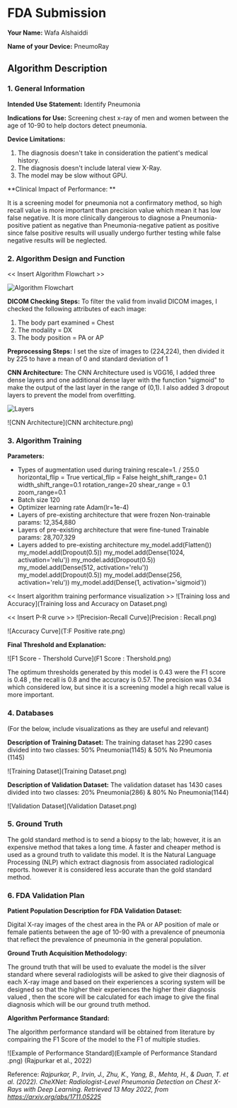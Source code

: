 # FDA  Submission

**Your Name:** Wafa Alshaiddi

**Name of your Device:** PneumoRay

## Algorithm Description 

### 1. General Information

**Intended Use Statement:** 
    Identify Pneumonia

**Indications for Use:**
Screening chest x-ray of men and women between the age of 10-90 to help doctors detect pneumonia.

**Device Limitations:**
1) The diagnosis doesn't take in consideration the patient's medical history. 
2) The diagnosis doesn't include lateral view X-Ray. 
3) The model may be slow without GPU.


**Clinical Impact of Performance: ** 

It is a screening model for pneumonia not a confirmatory method, so high recall value is more important than precision value which mean it has low false negative. It is more clinically dangerous to diagnose a Pneumonia-positive patient as negative than Pneumonia-negative patient as positive since false positive results will usually undergo further testing while false negative results will be neglected. 

### 2. Algorithm Design and Function

<< Insert Algorithm Flowchart >>

![Algorithm Flowchart](flowchart.png)

**DICOM Checking Steps:**
To filter the valid from invalid DICOM images, I checked the following attributes of each image: 
1) The body part examined = Chest
2) The modality = DX
3) The body position = PA or AP

**Preprocessing Steps:**
I set the size of images to (224,224), then divided it by 225 to have a mean of 0 and standard deviation of 1 

**CNN Architecture:**
The CNN Architecture used is VGG16, I added three dense layers and one additional dense layer with the function "sigmoid" to make the output of the last layer in the range of (0,1). I also added 3 dropout layers to prevent the model from overfitting.

![Layers](layers.png)

![CNN Architecture](CNN architecture.png)


### 3. Algorithm Training

**Parameters:**
* Types of augmentation used during training
    rescale=1. / 255.0
    horizontal_flip = True
    vertical_flip = False
    height_shift_range= 0.1
    width_shift_range=0.1
    rotation_range=20
    shear_range = 0.1
    zoom_range=0.1
* Batch size
    120
* Optimizer learning rate
    Adam(lr=1e-4)
* Layers of pre-existing architecture that were frozen
    Non-trainable params: 12,354,880
* Layers of pre-existing architecture that were fine-tuned
    Trainable params: 28,707,329
* Layers added to pre-existing architecture
    my_model.add(Flatten())
    my_model.add(Dropout(0.5))
    my_model.add(Dense(1024, activation='relu'))
    my_model.add(Dropout(0.5))
    my_model.add(Dense(512, activation='relu'))
    my_model.add(Dropout(0.5))
    my_model.add(Dense(256, activation='relu'))
    my_model.add(Dense(1, activation='sigmoid'))


<< Insert algorithm training performance visualization >> 
![Training loss and Accuracy](Training loss and Accuracy on Dataset.png)
              
<< Insert P-R curve >>
![Precision-Recall Curve](Precision : Recall.png)

![Accuracy Curve](T:F Positive rate.png)


**Final Threshold and Explanation:**

![F1 Score - Thershold Curve](F1 Score : Thershold.png)

The optimum thresholds generated by this model is 0.43 were the F1 score is 0.48 , the recall is 0.8 and the accuracy is 0.57. The precision was 0.34
which considered low, but since it is a screening model a high recall value is more important.

### 4. Databases
 (For the below, include visualizations as they are useful and relevant)

**Description of Training Dataset:** 
The training dataset has 2290 cases divided into two classes:
50% Pneumonia(1145) & 50% No Pneumonia (1145)

![Training Dataset](Training Dataset.png)
 
**Description of Validation Dataset:** 
The validation dataset has 1430 cases divided into two classes:
20% Pneumonia(286) & 80% No Pneumonia(1144)

![Validation Dataset](Validation Dataset.png)


### 5. Ground Truth

The gold standard method is to send a biopsy to the lab; however, it is an expensive method that takes a long time. A faster and cheaper method is used as a ground truth to validate this model. It is the Natural Language Processing (NLP) which extract diagnosis from associated radiological reports. however it is considered less accurate than the gold standard method.

### 6. FDA Validation Plan

**Patient Population Description for FDA Validation Dataset:**

Digital X-ray images of the chest area in the PA or AP position of male or female patients between the age of 10-90 with a prevalence of pneumonia that reflect the prevalence of pneumonia in the general population.

**Ground Truth Acquisition Methodology:**

The ground truth that will be used to evaluate the model is the silver standard where several radiologists will be asked to give their diagnosis of each X-ray image and based on their experiences a scoring system will be designed so that the higher their experiences the higher their diagnosis valued , then the score will be calculated for each image to give the final diagnosis which will be our ground truth method. 

**Algorithm Performance Standard:**

The algorithm performance standard will be obtained from literature by compairing the F1 Score of the model to the F1 of multiple studies.

![Example of Performance Standard](Example of Performance Standard .png)  (Rajpurkar et al., 2022)

Reference:
*Rajpurkar, P., Irvin, J., Zhu, K., Yang, B., Mehta, H., & Duan, T. et al. (2022). CheXNet: Radiologist-Level Pneumonia Detection on Chest X-Rays with Deep Learning. Retrieved 13 May 2022, from https://arxiv.org/abs/1711.05225*
